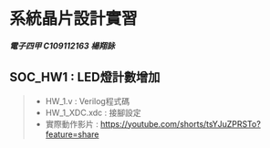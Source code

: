 # 系統晶片設計實習
***電子四甲 C109112163 楊翔詠***
## SOC_HW1 : LED燈計數增加
> - HW_1.v : Verilog程式碼
> - HW_1_XDC.xdc : 接腳設定
> - 實際動作影片 : https://youtube.com/shorts/tsYJuZPRSTo?feature=share
